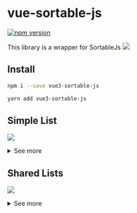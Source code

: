 # vue-sortable-js
[![npm version](https://badge.fury.io/js/vue3-sortable-js.svg)](https://badge.fury.io/js/vue3-sortable-js)

This library is a wrapper for SortableJs ![](https://github.com/SortableJS/Sortable)

## Install
```bash
npm i --save vue3-sortable-js

yarn add vue3-sortable-js
```

## Simple List
![](https://media2.giphy.com/media/fU6Q5PSbLZysLlaP2b/giphy.gif)

<details>
  <summary>See more</summary>
  
  ```vue
  <VueSortableJs v-model:list="demoList" :options="sortableOptions">
    <template #item="{ element, index }">
      <div class="list-item">{{ element }} {{ index }}</div>
    </template>
  </VueSortableJs>

  <script>
  export default {
    components: {
      VueSortableJs,
    },
    setup() {
      const demoList = ref(["Vue", "Sortable", "Plugin"]);

      const sortableOptions = ref({
        animation: 150,
      });

      return { demoList, sortableOptions };
    },
  };
  </script>
  ```
</details>

## Shared Lists
![](https://media4.giphy.com/media/Fb4EtdvaqgpR98caym/giphy.gif)

<details>
  <summary>See more</summary>
  
  ```vue
  <VueSortableJs v-model:list="demoList" :options="sortableOptions">
    <template #item="{ element, index }">
      <div class="list-item">{{ element }} {{ index }}</div>
    </template>
  </VueSortableJs>

  <VueSortableJs v-model:list="demoList" :options="sortableOptions">
    <template #item="{ element, index }">
      <div class="list-item-extra">{{ element }} {{ index }}</div>
    </template>
  </VueSortableJs>

  <script>
  export default {
    components: {
      VueSortableJs,
    },
    setup() {
      const demoList = ref(["Vue", "Sortable", "Plugin"]);

      const sortableOptions = ref({
        group: 'shared',
        animation: 150,
      });

      return { demoList, sortableOptions };
    },
  };
  </script>
  ```
</details>
